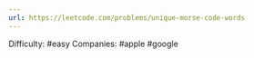 ```yaml
---
url: https://leetcode.com/problems/unique-morse-code-words
---
```


Difficulty: #easy
Companies: #apple #google